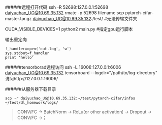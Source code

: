 ######远程打开代码
ssh -R 52698:127.0.0.1:52698 daiyuchao_UG@10.69.35.132
rmate -p 52698 filename
scp pytorch-cifar-master.tar.gz daiyuchao_UG@10.69.35.132:/test/      #无法传输文件夹


CUDA_VISIBLE_DEVICES=1 python2 main.py #指定gpu运行脚本

输出重定向
```
f_handler=open('out.log', 'w')
sys.stdout=f_handler
print 'hello' 
```
######tensorborad远程访问
ssh -L 16006:127.0.0.1:6006 daiyuchao_UG@10.69.35.132
tensorboard --logdir="/path/to/log-directory"
访问http://127.0.0.1:16006/

######从服务器下载目录
```
scp -r daiyuchao_UG@10.69.35.132:~/test/pytorch-cifar/infos ~/test/dl_homework/logs/ 
```



> CONV/FC -> BatchNorm -> ReLu(or other activation) -> Dropout -> CONV/FC ->；